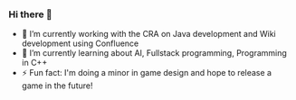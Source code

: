 ### Hi there 👋

<!-- **1terry/1terry** is a ✨ _special_ ✨ repository because its `README.md` (this file) appears on your GitHub profile. -->

- 🔭 I’m currently working with the CRA on Java development and Wiki development using Confluence
- 🌱 I’m currently learning about AI, Fullstack programming, Programming in C++
- ⚡ Fun fact: I'm doing a minor in game design and hope to release a game in the future!
